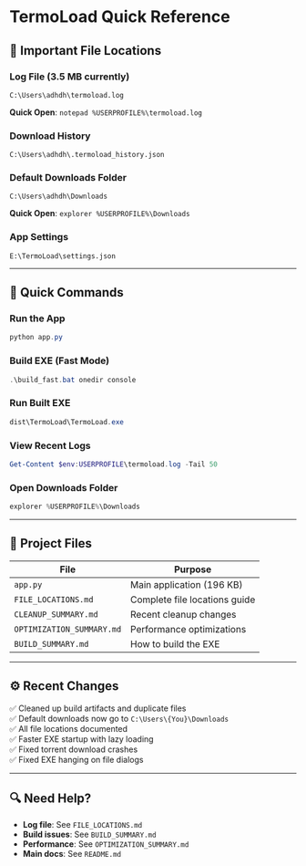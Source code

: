 # TermoLoad Quick Reference

## 📍 Important File Locations

### Log File (3.5 MB currently)
```
C:\Users\adhdh\termoload.log
```
**Quick Open**: `notepad %USERPROFILE%\termoload.log`

### Download History
```
C:\Users\adhdh\.termoload_history.json
```

### Default Downloads Folder
```
C:\Users\adhdh\Downloads
```
**Quick Open**: `explorer %USERPROFILE%\Downloads`

### App Settings
```
E:\TermoLoad\settings.json
```

---

## 🚀 Quick Commands

### Run the App
```powershell
python app.py
```

### Build EXE (Fast Mode)
```powershell
.\build_fast.bat onedir console
```

### Run Built EXE
```powershell
dist\TermoLoad\TermoLoad.exe
```

### View Recent Logs
```powershell
Get-Content $env:USERPROFILE\termoload.log -Tail 50
```

### Open Downloads Folder
```powershell
explorer %USERPROFILE%\Downloads
```

---

## 📂 Project Files

| File | Purpose |
|------|---------|
| `app.py` | Main application (196 KB) |
| `FILE_LOCATIONS.md` | Complete file locations guide |
| `CLEANUP_SUMMARY.md` | Recent cleanup changes |
| `OPTIMIZATION_SUMMARY.md` | Performance optimizations |
| `BUILD_SUMMARY.md` | How to build the EXE |

---

## ⚙️ Recent Changes

✅ Cleaned up build artifacts and duplicate files  
✅ Default downloads now go to `C:\Users\{You}\Downloads`  
✅ All file locations documented  
✅ Faster EXE startup with lazy loading  
✅ Fixed torrent download crashes  
✅ Fixed EXE hanging on file dialogs  

---

## 🔍 Need Help?

- **Log file**: See `FILE_LOCATIONS.md`
- **Build issues**: See `BUILD_SUMMARY.md`
- **Performance**: See `OPTIMIZATION_SUMMARY.md`
- **Main docs**: See `README.md`
